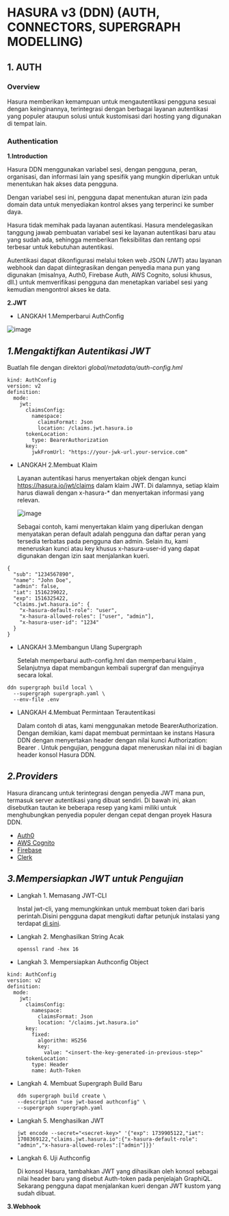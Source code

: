 # HASURA v3 (DDN) (AUTH, CONNECTORS, SUPERGRAPH MODELLING)


## 1. AUTH

### Overview

Hasura memberikan kemampuan untuk mengautentikasi pengguna sesuai dengan keinginannya, terintegrasi dengan berbagai layanan autentikasi yang populer ataupun solusi untuk kustomisasi dari hosting yang digunakan di tempat lain.
 

### Authentication

**1.Introduction**

Hasura DDN menggunakan variabel sesi, dengan pengguna, peran, organisasi, dan informasi lain yang spesifik yang mungkin diperlukan untuk menentukan hak akses data pengguna.

Dengan variabel sesi ini, pengguna dapat menentukan aturan izin pada domain data untuk menyediakan kontrol akses yang terperinci ke sumber daya.

Hasura tidak memihak pada layanan autentikasi. Hasura mendelegasikan tanggung jawab pembuatan variabel sesi ke layanan autentikasi baru atau yang sudah ada, sehingga memberikan fleksibilitas dan rentang opsi terbesar untuk kebutuhan autentikasi.

Autentikasi dapat dikonfigurasi melalui token web JSON (JWT) atau layanan webhook dan dapat diintegrasikan dengan penyedia mana pun yang digunakan (misalnya, Auth0, Firebase Auth, AWS Cognito, solusi khusus, dll.) untuk memverifikasi pengguna dan menetapkan variabel sesi yang kemudian mengontrol akses ke data.


**2.JWT**


* LANGKAH 1.Memperbarui AuthConfig

![image](https://github.com/user-attachments/assets/78162b32-11cb-47a6-8e7a-76d379c8034d)

## *1.Mengaktifkan Autentikasi JWT*
  Buatlah file dengan direktori *global/metadata/auth-config.hml*

```
kind: AuthConfig
version: v2
definition:
  mode:
    jwt:
      claimsConfig:
        namespace:
          claimsFormat: Json
          location: /claims.jwt.hasura.io
      tokenLocation:
        type: BearerAuthorization
      key:
        jwkFromUrl: "https://your-jwk-url.your-service.com"
  ```

* LANGKAH 2.Membuat Klaim

  Layanan autentikasi harus menyertakan objek dengan kunci https://hasura.io/jwt/claims dalam klaim JWT. Di dalamnya, setiap klaim harus diawali dengan x-hasura-* dan        menyertakan informasi yang relevan.

  ![image](https://github.com/user-attachments/assets/0b6c8549-fd73-4b9c-8a7e-794f4a1eca30)

  Sebagai contoh, kami menyertakan klaim yang diperlukan dengan menyatakan peran default adalah pengguna dan daftar peran yang tersedia terbatas pada pengguna dan admin.     Selain itu, kami meneruskan kunci atau key khusus x-hasura-user-id yang dapat digunakan dengan izin saat menjalankan kueri.

```
{
  "sub": "1234567890",
  "name": "John Doe",
  "admin": false,
  "iat": 1516239022,
  "exp": 1516325422,
  "claims.jwt.hasura.io": {
    "x-hasura-default-role": "user",
    "x-hasura-allowed-roles": ["user", "admin"],
    "x-hasura-user-id": "1234"
  }
}
  ```

* LANGKAH 3.Membangun Ulang Supergraph

  Setelah memperbarui auth-config.hml dan memperbarui klaim , Selanjutnya dapat membangun kembali supergraf dan mengujinya secara lokal.


```
ddn supergraph build local \
  --supergraph supergraph.yaml \
  --env-file .env
```


* LANGKAH 4.Membuat Permintaan Terautentikasi

  Dalam contoh di atas, kami menggunakan metode BearerAuthorization. Dengan demikian, kami dapat membuat permintaan ke instans Hasura DDN dengan menyertakan header dengan nilai kunci Authorization: Bearer <our-encoded-token>. Untuk pengujian, pengguna dapat meneruskan nilai ini di bagian header konsol Hasura DDN.


## *2.Providers*

Hasura dirancang untuk terintegrasi dengan penyedia JWT mana pun, termasuk server autentikasi yang dibuat sendiri. Di bawah ini, akan disebutkan tautan ke beberapa resep yang kami miliki untuk menghubungkan penyedia populer dengan cepat dengan proyek Hasura DDN.


* [Auth0](https://hasura.io/docs/3.0/recipes/authentication/auth0)
* [AWS Cognito](https://hasura.io/docs/3.0/recipes/authentication/aws-cognito)
* [Firebase](https://hasura.io/docs/3.0/recipes/authentication/firebase)
* [Clerk](https://hasura.io/docs/3.0/recipes/authentication/clerk)


## *3.Mempersiapkan JWT untuk Pengujian*

* Langkah 1. Memasang JWT-CLI

  Instal jwt-cli, yang memungkinkan untuk membuat token dari baris perintah.Disini pengguna dapat mengikuti daftar petunjuk instalasi yang terdapat [di sini](https://github.com/mike-engel/jwt-cli?tab=readme-ov-file#installation).
  

* Langkah 2. Menghasilkan String Acak

   ```
   openssl rand -hex 16
   ```


* Langkah 3. Mempersiapkan Authconfig Object

```
kind: AuthConfig
version: v2
definition:
  mode:
    jwt:
      claimsConfig:
        namespace:
          claimsFormat: Json
          location: "/claims.jwt.hasura.io"
      key:
        fixed:
          algorithm: HS256
          key:
            value: "<insert-the-key-generated-in-previous-step>"
      tokenLocation:
        type: Header
        name: Auth-Token

  ```

* Langkah 4. Membuat Supergraph Build Baru

  ```
  ddn supergraph build create \
  --description "use jwt-based authconfig" \
  --supergraph supergraph.yaml
  ```

* Langkah 5. Menghasilkan JWT

  ```
  jwt encode --secret="<secret-key>" '{"exp": 1739905122,"iat": 1708369122,"claims.jwt.hasura.io":{"x-hasura-default-role": "admin","x-hasura-allowed-roles":["admin"]}}'
  ```

  
* Langkah 6. Uji Authconfig

  Di konsol Hasura, tambahkan JWT yang dihasilkan oleh konsol sebagai nilai header baru yang disebut Auth-token pada penjelajah GraphiQL. Sekarang pengguna dapat            menjalankan kueri dengan JWT kustom yang sudah dibuat.
  

**3.Webhook**


